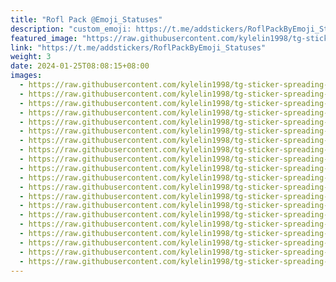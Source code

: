 ```yaml
---
title: "Rofl Pack @Emoji_Statuses"
description: "custom_emoji: https://t.me/addstickers/RoflPackByEmoji_Statuses"
featured_image: "https://raw.githubusercontent.com/kylelin1998/tg-sticker-spreading-worldwide-images/main/img/49900fbb-6684-405a-ad8b-d8efe1c46957.jpg"
link: "https://t.me/addstickers/RoflPackByEmoji_Statuses"
weight: 3
date: 2024-01-25T08:08:15+08:00
images:
  - https://raw.githubusercontent.com/kylelin1998/tg-sticker-spreading-worldwide-images/main/img/49900fbb-6684-405a-ad8b-d8efe1c46957.jpg
  - https://raw.githubusercontent.com/kylelin1998/tg-sticker-spreading-worldwide-images/main/img/0ec493b3-02b2-41b1-a065-35a73b59ab2c.jpg
  - https://raw.githubusercontent.com/kylelin1998/tg-sticker-spreading-worldwide-images/main/img/abb3be97-18a7-4ede-b7e3-26e9a26e9335.jpg
  - https://raw.githubusercontent.com/kylelin1998/tg-sticker-spreading-worldwide-images/main/img/d4830de8-c0fe-4ea3-863d-c4c7840d21f0.jpg
  - https://raw.githubusercontent.com/kylelin1998/tg-sticker-spreading-worldwide-images/main/img/c9e0fb46-d644-43fa-a654-f3b634c36ba0.jpg
  - https://raw.githubusercontent.com/kylelin1998/tg-sticker-spreading-worldwide-images/main/img/0bb94445-f7dc-49d4-8bb2-e1f87b10cf8a.jpg
  - https://raw.githubusercontent.com/kylelin1998/tg-sticker-spreading-worldwide-images/main/img/a24d78b6-91c5-4279-9625-59db4cecba2d.jpg
  - https://raw.githubusercontent.com/kylelin1998/tg-sticker-spreading-worldwide-images/main/img/0737d1c1-cb76-4496-a162-bfb3a99a24f5.jpg
  - https://raw.githubusercontent.com/kylelin1998/tg-sticker-spreading-worldwide-images/main/img/9cac1273-1497-4f8a-99ad-9498e2a2c700.jpg
  - https://raw.githubusercontent.com/kylelin1998/tg-sticker-spreading-worldwide-images/main/img/0c81ba60-0fa7-4ec3-93a2-c81f8b74a9c9.jpg
  - https://raw.githubusercontent.com/kylelin1998/tg-sticker-spreading-worldwide-images/main/img/ecd9378c-fd36-46f9-928c-a010412edc34.jpg
  - https://raw.githubusercontent.com/kylelin1998/tg-sticker-spreading-worldwide-images/main/img/66210ecf-d3af-4794-ba57-f2916d302b3b.jpg
  - https://raw.githubusercontent.com/kylelin1998/tg-sticker-spreading-worldwide-images/main/img/fdb9ebda-662b-4c9b-8bb7-aff856b78f94.jpg
  - https://raw.githubusercontent.com/kylelin1998/tg-sticker-spreading-worldwide-images/main/img/70f20089-ea43-4f2e-89e4-8a6913fc5931.jpg
  - https://raw.githubusercontent.com/kylelin1998/tg-sticker-spreading-worldwide-images/main/img/dfe82e8b-1c64-410b-abe6-248d64a2cf9c.jpg
  - https://raw.githubusercontent.com/kylelin1998/tg-sticker-spreading-worldwide-images/main/img/d8cf7abe-0c7b-4d24-9b8d-1a33c8a1132c.jpg
  - https://raw.githubusercontent.com/kylelin1998/tg-sticker-spreading-worldwide-images/main/img/b528347b-c482-4ec4-a411-eae7695e7da8.jpg
  - https://raw.githubusercontent.com/kylelin1998/tg-sticker-spreading-worldwide-images/main/img/2bde74cc-9b9b-4a11-ac9d-f4dd39b72770.jpg
  - https://raw.githubusercontent.com/kylelin1998/tg-sticker-spreading-worldwide-images/main/img/8add812e-ff91-4db6-84a2-b32882b6fafe.jpg
  - https://raw.githubusercontent.com/kylelin1998/tg-sticker-spreading-worldwide-images/main/img/5c61eb77-8177-411c-a302-2cb2254aa769.jpg
---
```

